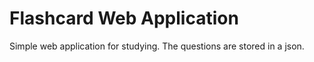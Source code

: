 # Flashcard Web Application
Simple web application for studying. 
The questions are stored in a json.
